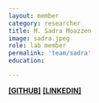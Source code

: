 ```yaml
---
layout: member
category: researcher
title: M. Sadra Moazzen
image: sadra.jpeg
role: lab member
permalink: 'team/sadra'
education:

---
```


**[[GITHUB]](https://github.com/Sadra1381am)**
**[[LINKEDIN]](https://linkedin.com/in/sadram)**